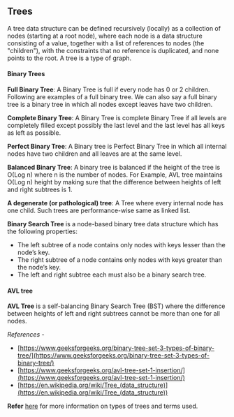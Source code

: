 ## Trees

A tree data structure can be defined recursively (locally) as a collection of nodes (starting at a root node), where each node is a data structure consisting of a value, together with a list of references to nodes (the "children"), with the constraints that no reference is duplicated, and none points to the root. A tree is a type of graph.


#### Binary Trees

**Full Binary Tree**: A Binary Tree is full if every node has 0 or 2 children. Following are examples of a full binary tree. We can also say a full binary tree is a binary tree in which all nodes except leaves have two children.

**Complete Binary Tree**: A Binary Tree is complete Binary Tree if all levels are completely filled except possibly the last level and the last level has all keys as left as possible.

**Perfect Binary Tree**: A Binary tree is Perfect Binary Tree in which all internal nodes have two children and all leaves are at the same level.

**Balanced Binary Tree**: A binary tree is balanced if the height of the tree is O(Log n) where n is the number of nodes. For Example, AVL tree maintains O(Log n) height by making sure that the difference between heights of left and right subtrees is 1.

**A degenerate (or pathological) tree**: A Tree where every internal node has one child. Such trees are performance-wise same as linked list.

**Binary Search Tree** is a node-based binary tree data structure which has the following properties:
* The left subtree of a node contains only nodes with keys lesser than the node’s key.
* The right subtree of a node contains only nodes with keys greater than the node’s key.
* The left and right subtree each must also be a binary search tree.


#### AVL tree

**AVL Tree** is a self-balancing Binary Search Tree (BST) where the difference between heights of left and right subtrees cannot be more than one for all nodes.

*References* - 
* [https://www.geeksforgeeks.org/binary-tree-set-3-types-of-binary-tree/](https://www.geeksforgeeks.org/binary-tree-set-3-types-of-binary-tree/) 
* [https://www.geeksforgeeks.org/avl-tree-set-1-insertion/](https://www.geeksforgeeks.org/avl-tree-set-1-insertion/)
* [https://en.wikipedia.org/wiki/Tree_(data_structure)](https://en.wikipedia.org/wiki/Tree_(data_structure))

**Refer** [here](https://en.wikipedia.org/wiki/List_of_data_structures) for more information on types of trees and terms used.